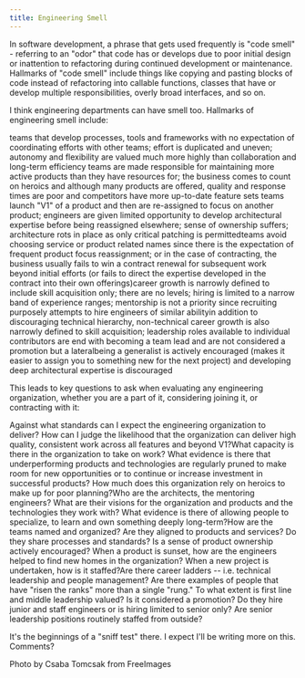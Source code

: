 ```yaml
---
title: Engineering Smell
---
```


In software development, a phrase that gets used frequently is "code smell" - referring to an "odor" that code has or develops due to poor initial design or inattention to refactoring during continued development or maintenance.&nbsp; Hallmarks of "code smell" include things like copying and pasting blocks of code instead of refactoring into callable functions, classes that have or develop multiple responsibilities, overly broad interfaces, and so on.



I think engineering departments can have smell too. Hallmarks of engineering smell include:



teams that develop processes, tools and frameworks with no expectation of coordinating efforts with other teams; effort is duplicated and uneven; autonomy and flexibility are valued much more highly than collaboration and long-term efficiency teams are made responsible for maintaining more active products than they have resources for; the business comes to count on heroics and although many products are offered, quality and response times are poor and competitors have more up-to-date feature sets teams launch "V1" of a product and then are re-assigned to focus on another product; engineers are given limited opportunity to develop architectural expertise before being reassigned elsewhere; sense of ownership suffers; architecture rots in place as only critical patching is permittedteams avoid choosing service or product related names since there is the expectation of frequent product focus reassignment; or in the case of contracting, the business usually fails to win a contract renewal for subsequent work beyond initial efforts (or fails to direct the expertise developed in the contract into their own offerings)career growth is narrowly defined to include skill acquisition only; there are no levels; hiring is limited to a narrow band of experience ranges; mentorship is not a priority since recruiting purposely attempts to hire engineers of similar abilityin addition to discouraging technical hierarchy, non-technical career growth is also narrowly defined to skill acquisition; leadership roles available to individual contributors are end with becoming a team lead and are not considered a promotion but a lateralbeing a generalist is actively encouraged (makes it easier to assign you to something new for the next project) and developing deep architectural expertise is discouraged



This leads to key questions to ask when evaluating any engineering organization, whether you are a part of it, considering joining it, or contracting with it:



Against what standards can I expect the engineering organization to deliver? How can I judge the likelihood that the organization can deliver high quality, consistent work across all features and beyond V1?What capacity is there in the organization to take on work? What evidence is there that underperforming products and technologies are regularly pruned to make room for new opportunities or to continue or increase investment in successful products? How much does this organization rely on heroics to make up for poor planning?Who are the architects, the mentoring engineers? What are their visions for the organization and products and the technologies they work with? What evidence is there of allowing people to specialize, to learn and own something deeply long-term?How are the teams named and organized? Are they aligned to products and services? Do they share processes and standards? Is a sense of product ownership actively encouraged? When a product is sunset, how are the engineers helped to find new homes in the organization? When a new project is undertaken, how is it staffed?Are there career ladders -- i.e. technical leadership and people management? Are there examples of people that have "risen the ranks" more than a single "rung." To what extent is first line and middle leadership valued? Is it considered a promotion? Do they hire junior and staff engineers or is hiring limited to senior only? Are senior leadership positions routinely staffed from outside?



It's the beginnings of a "sniff test" there. I expect I'll be writing more on this. Comments?



Photo by Csaba Tomcsak from FreeImages
